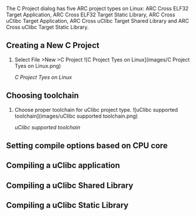 The C Project dialog has five ARC project types on Linux:  ARC Cross ELF32
Target Application, ARC Cross ELF32 Target Static Library,   ARC Cross uClibc
Target Application, ARC Cross uClibc Target Shared Library and ARC Cross uClibc
Target Static Library.


Creating a New C Project
------------------------

1. Select File >New >C Project
    ![C Project Tyes on Linux](images/C Project Tyes on Linux.png)

    _C Project Tyes on Linux_


Choosing toolchain
------------------

1. Choose proper toolchain for uClibc project type.
    ![uClibc supported toolchain](images/uClibc supported toolchain.png)

    _uClibc supported toolchain_


Setting compile options based on CPU core
-----------------------------------------


Compiling a uClibc application
------------------------------


Compiling a uClibc Shared Library
---------------------------------


Compiling a uClibc Static Library
---------------------------------

